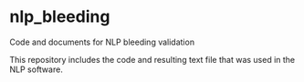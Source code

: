 # nlp_bleeding
Code and documents for NLP bleeding validation

This repository includes the code and resulting text file that was used in the NLP software.
